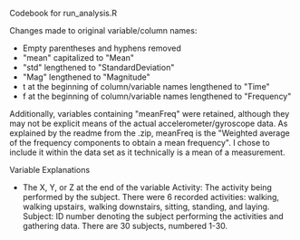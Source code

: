 Codebook for run_analysis.R

Changes made to original variable/column names:
- Empty parentheses and hyphens removed
- "mean" capitalized to "Mean"
- "std" lengthened to "StandardDeviation"
- "Mag" lengthened to "Magnitude"
- t at the beginning of column/variable names lengthened to "Time"
- f at the beginning of column/variable names lengthened to "Frequency"
 
Additionally, variables containing "meanFreq" were retained, although they may not be explicit means of the actual accelerometer/gyroscope data. As explained by the readme from the .zip, meanFreq is the "Weighted average of the frequency components to obtain a mean frequency". I chose to include it within the data set as it technically is a mean of a measurement.

Variable Explanations
- The X, Y, or Z at the end of the variable 
Activity: The activity being performed by the subject. There were 6 recorded activities: walking, walking upstairs, walking downstairs, sitting, standing, and laying.
Subject: ID number denoting the subject performing the activities and gathering data. There are 30 subjects, numbered 1-30.
